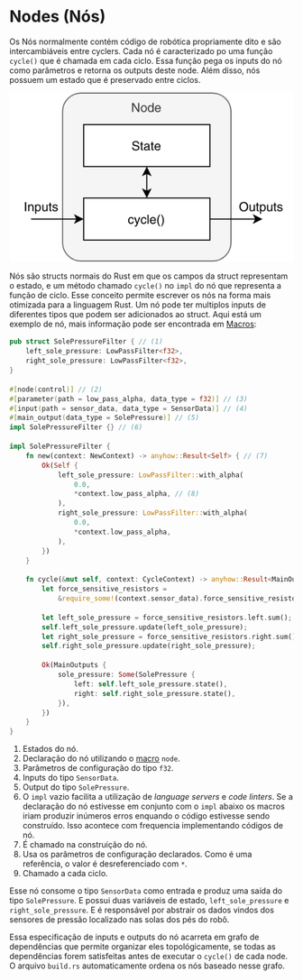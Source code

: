 # Nodes (Nós)
Os Nós normalmente contém código de robótica propriamente dito e são intercambiáveis entre cyclers. Cada nó é caracterizado po uma função `cycle()` que é chamada em cada ciclo. Essa função pega os inputs do nó como parâmetros e retorna os outputs deste node. Além disso, nós possuem um estado que é preservado entre ciclos.

![Diagrama de um nó](node.drawio.png)

Nós são structs normais do Rust em que os campos da struct representam o estado, e um método chamado `cycle()` no `impl` do nó que representa a função de ciclo. Esse conceito permite escrever os nós na forma mais otimizada para a linguagem Rust. Um nó pode ter multiplos inputs de diferentes tipos que podem ser adicionados ao struct. Aqui está um exemplo de nó, mais informação pode ser encontrada em [Macros](./macros.md):   

```rust
pub struct SolePressureFilter { // (1)
    left_sole_pressure: LowPassFilter<f32>,
    right_sole_pressure: LowPassFilter<f32>,
}

#[node(control)] // (2)
#[parameter(path = low_pass_alpha, data_type = f32)] // (3)
#[input(path = sensor_data, data_type = SensorData)] // (4)
#[main_output(data_type = SolePressure)] // (5)
impl SolePressureFilter {} // (6)

impl SolePressureFilter {
    fn new(context: NewContext) -> anyhow::Result<Self> { // (7)
        Ok(Self {
            left_sole_pressure: LowPassFilter::with_alpha(
                0.0,
                *context.low_pass_alpha, // (8)
            ),
            right_sole_pressure: LowPassFilter::with_alpha(
                0.0,
                *context.low_pass_alpha,
            ),
        })
    }

    fn cycle(&mut self, context: CycleContext) -> anyhow::Result<MainOutputs> { // (9)
        let force_sensitive_resistors =
            &require_some!(context.sensor_data).force_sensitive_resistors;

        let left_sole_pressure = force_sensitive_resistors.left.sum();
        self.left_sole_pressure.update(left_sole_pressure);
        let right_sole_pressure = force_sensitive_resistors.right.sum();
        self.right_sole_pressure.update(right_sole_pressure);

        Ok(MainOutputs {
            sole_pressure: Some(SolePressure {
                left: self.left_sole_pressure.state(),
                right: self.right_sole_pressure.state(),
            }),
        })
    }
}
```

1. Estados do nó.
2. Declaração do nó utilizando o [macro](./macros.md) `node`.
3. Parâmetros de configuração do tipo `f32`.
4. Inputs do tipo `SensorData`.
5. Output do tipo `SolePressure`.
6. O `impl` vazio facilita a utilização de *language servers* e *code linters*. Se a declaração do nó estivesse em conjunto com o `impl` abaixo os macros iriam produzir inúmeros erros enquando o código estivesse sendo construído. Isso acontece com frequencia implementando códigos de nó.
7. É chamado na construição do nó.
8. Usa os parâmetros de configuração declarados. Como é uma referência, o valor é desreferenciado com `*`.
9. Chamado a cada ciclo.

Esse nó consome o tipo `SensorData` como entrada e produz uma saída do tipo `SolePressure`. E possui duas variáveis de estado, `left_sole_pressure` e `right_sole_pressure`. E é responsável por abstrair os dados vindos dos sensores de pressão localizado nas solas dos pés do robô.

Essa especificação de inputs e outputs do nó acarreta em grafo de dependências que permite organizar eles topológicamente, se todas as dependências forem satisfeitas antes de executar o `cycle()` de cada node. O arquivo `build.rs` automaticamente ordena os nós baseado nesse grafo.

